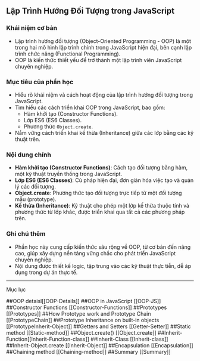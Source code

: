 ## Lập Trình Hướng Đối Tượng trong JavaScript

### Khái niệm cơ bản

- Lập trình hướng đối tượng (Object-Oriented Programming - OOP) là một trong hai mô hình lập trình chính trong JavaScript hiện đại, bên cạnh lập trình chức năng (Functional Programming).
- OOP là kiến thức thiết yếu để trở thành một lập trình viên JavaScript chuyên nghiệp.

### Mục tiêu của phần học

- Hiểu rõ khái niệm và cách hoạt động của lập trình hướng đối tượng trong JavaScript.
- Tìm hiểu các cách triển khai OOP trong JavaScript, bao gồm:
  - Hàm khởi tạo (Constructor Functions).
  - Lớp ES6 (ES6 Classes).
  - Phương thức `Object.create`.
- Nắm vững cách triển khai kế thừa (Inheritance) giữa các lớp bằng các kỹ thuật trên.

### Nội dung chính

- **Hàm khởi tạo (Constructor Functions)**: Cách tạo đối tượng bằng hàm, một kỹ thuật truyền thống trong JavaScript.
- **Lớp ES6 (ES6 Classes)**: Cú pháp hiện đại, đơn giản hóa việc tạo và quản lý các đối tượng.
- **Object.create**: Phương thức tạo đối tượng trực tiếp từ một đối tượng mẫu (prototype).
- **Kế thừa (Inheritance)**: Kỹ thuật cho phép một lớp kế thừa thuộc tính và phương thức từ lớp khác, được triển khai qua tất cả các phương pháp trên.

### Ghi chú thêm

- Phần học này cung cấp kiến thức sâu rộng về OOP, từ cơ bản đến nâng cao, giúp xây dựng nền tảng vững chắc cho phát triển JavaScript chuyên nghiệp.
- Nội dung được thiết kế logic, tập trung vào các kỹ thuật thực tiễn, dễ áp dụng trong dự án thực tế.

---

Mục lục

##OOP detaisl[[OOP-Details]]
##OOP in JavaScript [[OOP-JS]]
##Constructor Functions [[Constructor-Functions]]
##Prototypes [[Prototypes]]
##How Prototype work and Prototype Chain [[PrototypeChain]]
##Prototype Inheritance on built-in objects [[PrototypeInherit-Object]]
##Getters and Setters [[Getter-Setter]]
##Static method [[Static-method]]
##Object.create() [[Object.create]]
##Inherit-Function[[Inherit-Function-class]]
##Inherit-Class [[Inherit-class]]
##Inherit-Object.create [[Inherit-Object]]
##Encapsulation [[Encapsulation]]
##Chaining method [[Chaining-method]]
##Summary [[Summary]]
